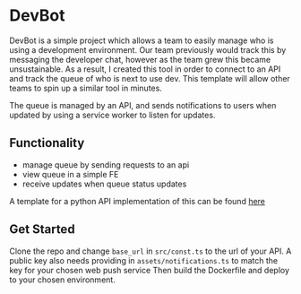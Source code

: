 # DevBot
DevBot is a simple project which allows a team to easily manage who is using a development environment.
Our team previously would track this by messaging the developer chat, however as the team grew this became unsustainable.
As a result, I created this tool in order to connect to an API and track the queue of who is next to use dev.
This template will allow other teams to spin up a similar tool in minutes.

The queue is managed by an API, and sends notifications to users when updated by using a service worker to listen for updates.


## Functionality
- manage queue by sending requests to an api
- view queue in a simple FE
- receive updates when queue status updates

A template for a python API implementation of this can be found [here](https://github.com/ozwolf65/devbotAPI)

## Get Started
Clone the repo and change `base_url` in `src/const.ts` to the url of your API.
A public key also needs providing in `assets/notifications.ts` to match the key for your chosen web push service
Then build the Dockerfile and deploy to your chosen environment.
